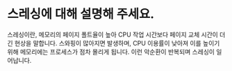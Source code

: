 # 스레싱에 대해 설명해 주세요.

스레싱이란, 메모리의 페이지 폴트율이 높아 CPU 작업 시간보다 페이지 교체 시간이 더 긴 현상을 말합니다. 스와핑이 많아지면 발생하며, CPU 이용률이 낮아져 이를 높이기 위해 메모리에는 프로세스가 점차 몰리게 됩니다. 이런 악순환이 반복되며 스레싱이 일어납니다.
